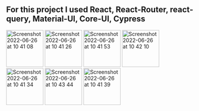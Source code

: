 ## For this project I used React, React-Router, react-query, Material-UI, Core-UI, Cypress

<img width="100" alt="Screenshot 2022-06-26 at 10 41 08" src="https://user-images.githubusercontent.com/54579419/175806881-3d56fdcf-9c3c-48f9-9c98-9f42c2cd0ce2.png">

<img width="100" alt="Screenshot 2022-06-26 at 10 41 26" src="https://user-images.githubusercontent.com/54579419/175806896-17ea8502-0197-47a7-a7e4-cdfe796bd90d.png">

<img width="100" alt="Screenshot 2022-06-26 at 10 41 53" src="https://user-images.githubusercontent.com/54579419/175806904-1579dd9a-0a35-4ecf-be38-b4fb49a88bae.png">

<img width="100" alt="Screenshot 2022-06-26 at 10 42 10" src="https://user-images.githubusercontent.com/54579419/175806907-ae2669cb-3436-4223-a14d-6b279017b491.png">

<img width="100" alt="Screenshot 2022-06-26 at 10 41 34" src="https://user-images.githubusercontent.com/54579419/175806912-84551cb3-2e95-434f-9b0e-59a2ccd6175d.png">

<img width="100" alt="Screenshot 2022-06-26 at 10 43 44" src="https://user-images.githubusercontent.com/54579419/175806915-99f0085a-c5c9-4a13-89a8-2c9bf0bf3f86.png">

<img width="100" alt="Screenshot 2022-06-26 at 10 41 39" src="https://user-images.githubusercontent.com/54579419/175806924-62bc0eb5-c834-4ebc-95d3-10a3a622fd43.png">

